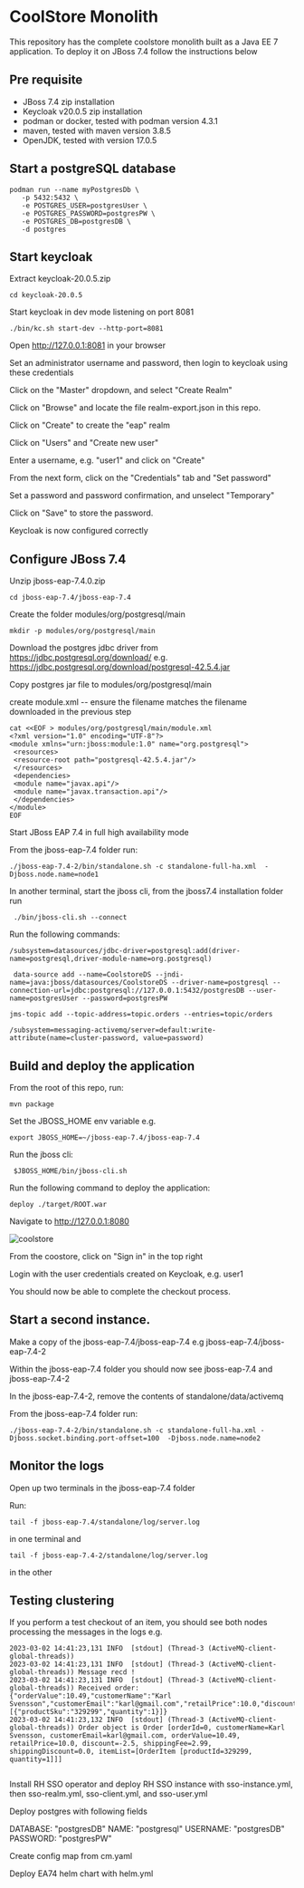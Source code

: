 # CoolStore Monolith

This repository has the complete coolstore monolith built as a Java EE 7 application. To deploy it on JBoss 7.4 follow the instructions below


## Pre requisite

* JBoss 7.4 zip installation
* Keycloak v20.0.5 zip installation
* podman or docker, tested with podman version 4.3.1
* maven, tested with maven version 3.8.5
* OpenJDK, tested with version 17.0.5

## Start a postgreSQL database

```
podman run --name myPostgresDb \
   -p 5432:5432 \
   -e POSTGRES_USER=postgresUser \
   -e POSTGRES_PASSWORD=postgresPW \
   -e POSTGRES_DB=postgresDB \
   -d postgres
```

## Start keycloak

Extract keycloak-20.0.5.zip

```cd keycloak-20.0.5```

Start keycloak in dev mode listening on port 8081

``` ./bin/kc.sh start-dev --http-port=8081 ```

Open http://127.0.0.1:8081 in your browser


Set an administrator username and password, then login to keycloak using these credentials

Click on the "Master" dropdown, and select "Create Realm"

Click on "Browse" and locate the file realm-export.json in this repo.

Click on "Create" to create the "eap" realm

Click on "Users" and "Create new user"

Enter a username, e.g. "user1" and click on "Create"

From the next form, click on the "Credentials" tab and "Set password"

Set a password and password confirmation, and unselect "Temporary"

Click on "Save" to store the password.

Keycloak is now configured correctly

## Configure JBoss 7.4

Unzip jboss-eap-7.4.0.zip

``` cd jboss-eap-7.4/jboss-eap-7.4 ```

Create the folder modules/org/postgresql/main

``` mkdir -p modules/org/postgresql/main ```


Download the postgres jdbc driver from https://jdbc.postgresql.org/download/  e.g. https://jdbc.postgresql.org/download/postgresql-42.5.4.jar

 Copy postgres jar file to modules/org/postgresql/main

create module.xml  -- ensure the filename matches the filename downloaded in the previous step

```
cat <<EOF > modules/org/postgresql/main/module.xml
<?xml version="1.0" encoding="UTF-8"?>
<module xmlns="urn:jboss:module:1.0" name="org.postgresql">
 <resources>
 <resource-root path="postgresql-42.5.4.jar"/>
 </resources>
 <dependencies>
 <module name="javax.api"/>
 <module name="javax.transaction.api"/>
 </dependencies>
</module>
EOF
```


Start JBoss EAP 7.4 in full high availability mode

From the jboss-eap-7.4 folder run:

```./jboss-eap-7.4-2/bin/standalone.sh -c standalone-full-ha.xml  -Djboss.node.name=node1 ```

In another terminal, start the jboss cli, from the jboss7.4 installation folder run 

```  ./bin/jboss-cli.sh --connect ```

Run the following commands:

```
/subsystem=datasources/jdbc-driver=postgresql:add(driver-name=postgresql,driver-module-name=org.postgresql)
```

```
 data-source add --name=CoolstoreDS --jndi-name=java:jboss/datasources/CoolstoreDS --driver-name=postgresql --connection-url=jdbc:postgresql://127.0.0.1:5432/postgresDB --user-name=postgresUser --password=postgresPW
 ```

```
jms-topic add --topic-address=topic.orders --entries=topic/orders

/subsystem=messaging-activemq/server=default:write-attribute(name=cluster-password, value=password)
```

## Build and deploy the application

From the root of this repo, run: 

`mvn package`

Set the JBOSS_HOME env variable e.g. 

`export JBOSS_HOME=~/jboss-eap-7.4/jboss-eap-7.4`

Run the jboss cli: 

` $JBOSS_HOME/bin/jboss-cli.sh`

Run the following command to deploy the application:

 `deploy ./target/ROOT.war`

Navigate to http://127.0.0.1:8080

![coolstore](assets/coolstore.png "coolstore")

From the coostore, click on "Sign in" in the top right

Login with the user credentials created on Keycloak, e.g. user1

You should now be able to complete the checkout process.

## Start a second instance.

Make a copy of the jboss-eap-7.4/jboss-eap-7.4 e.g jboss-eap-7.4/jboss-eap-7.4-2

Within the jboss-eap-7.4 folder you should now see jboss-eap-7.4 and jboss-eap-7.4-2

In the jboss-eap-7.4-2, remove the contents of standalone/data/activemq

From the jboss-eap-7.4 folder run:

`./jboss-eap-7.4-2/bin/standalone.sh -c standalone-full-ha.xml -Djboss.socket.binding.port-offset=100  -Djboss.node.name=node2`

## Monitor the logs

Open up two terminals in the jboss-eap-7.4 folder

Run:

`tail -f jboss-eap-7.4/standalone/log/server.log` 

in one terminal and 

`tail -f jboss-eap-7.4-2/standalone/log/server.log` 

in the other

## Testing clustering

If you perform a test checkout of an item, you should see both nodes processing the messages in the logs e.g.

```
2023-03-02 14:41:23,131 INFO  [stdout] (Thread-3 (ActiveMQ-client-global-threads)) 
2023-03-02 14:41:23,131 INFO  [stdout] (Thread-3 (ActiveMQ-client-global-threads)) Message recd !
2023-03-02 14:41:23,131 INFO  [stdout] (Thread-3 (ActiveMQ-client-global-threads)) Received order: {"orderValue":10.49,"customerName":"Karl Svensson","customerEmail":"karl@gmail.com","retailPrice":10.0,"discount":-2.5,"shippingFee":2.99,"shippingDiscount":0.0,"items":[{"productSku":"329299","quantity":1}]}
2023-03-02 14:41:23,132 INFO  [stdout] (Thread-3 (ActiveMQ-client-global-threads)) Order object is Order [orderId=0, customerName=Karl Svensson, customerEmail=karl@gmail.com, orderValue=10.49, retailPrice=10.0, discount=-2.5, shippingFee=2.99, shippingDiscount=0.0, itemList=[OrderItem [productId=329299, quantity=1]]]


```


Install RH SSO operator and deploy RH SSO instance with sso-instance.yml, then sso-realm.yml, sso-client.yml, and sso-user.yml



Deploy postgres with following fields

DATABASE: "postgresDB"
NAME: "postgresql"
USERNAME: "postgresDB"
PASSWORD: "postgresPW"

Create config map from cm.yaml

Deploy EA74 helm chart with helm.yml

